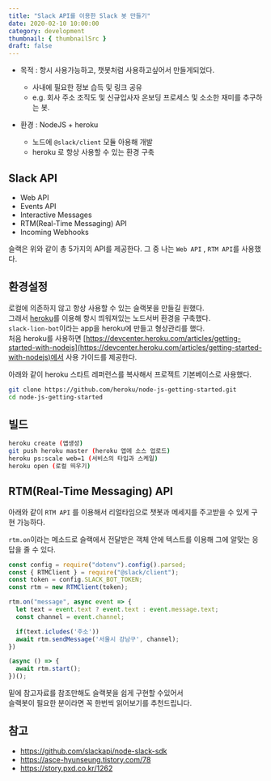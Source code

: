 ```yaml
---
title: "Slack API를 이용한 Slack 봇 만들기"
date: 2020-02-10 10:00:00
category: development
thumbnail: { thumbnailSrc }
draft: false
---
```


- 목적 : 항시 사용가능하고, 챗봇처럼 사용하고싶어서 만들게되었다.
  - 사내에 필요한 정보 습득 및 링크 공유
  - e.g. 회사 주소 조직도 및 신규입사자 온보딩 프로세스 및 소소한 재미를 추구하는 봇.

- 환경 : NodeJS + heroku
  - 노드에 `@slack/client` 모듈 아용해 개발
  - heroku 로 항상 사용할 수 있는 환경 구축

## Slack API
- Web API
- Events API
- Interactive Messages
- RTM(Real-Time Messaging) API
- Incoming Webhooks

슬랙은 위와 같이 총 5가지의 API를 제공한다.
그 중 나는 `Web API` , `RTM API`를 사용했다.

## 환경설정

로컬에 의존하지 않고 항상 사용할 수 있는 슬랙봇을 만들길 원했다.  
그래서 [heroku](https://heroku.com/)를 이용해 항시 띄워져있는 노드서버 환경을 구축했다.  
`slack-lion-bot`이라는 app을 heroku에 만들고 형상관리를 했다.  
처음 heroku를 사용하면 [https://devcenter.heroku.com/articles/getting-started-with-nodejs](https://devcenter.heroku.com/articles/getting-started-with-nodejs)에서 사용 가이드를 제공한다.

아래와 같이 heroku 스타트 레퍼런스를 복사해서 프로젝트 기본베이스로 사용했다.
```sh
git clone https://github.com/heroku/node-js-getting-started.git
cd node-js-getting-started
```

## 빌드

```sh
heroku create (앱생성)
git push heroku master (heroku 앱에 소스 업로드)
heroku ps:scale web=1 (서비스의 타입과 스케일)  
heroku open (로컬 띄우기)
```

## RTM(Real-Time Messaging) API
아래와 같이 `RTM API` 를 이용해서 리얼타임으로
챗봇과 메세지를 주고받을 수 있게 구현 가능하다.

`rtm.on`이라는 메소드로 슬랙에서 전달받은 객체 안에 텍스트를
이용해 그에 알맞는 응답을 줄 수 있다.

```js
const config = require("dotenv").config().parsed;
const { RTMClient } = require("@slack/client");
const token = config.SLACK_BOT_TOKEN;
const rtm = new RTMClient(token);

rtm.on("message", async event => {
  let text = event.text ? event.text : event.message.text;
  const channel = event.channel;

  if(text.icludes('주소'))
  await rtm.sendMessage('서울시 강남구', channel);
})

(async () => {
  await rtm.start();
})();
```

밑에 참고자료를 참조만해도 슬랙봇을 쉽게 구현할 수있어서  
슬랙봇이 필요한 분이라면 꼭 한번씩 읽어보기를 추천드립니다.

## 참고
- https://github.com/slackapi/node-slack-sdk
- https://asce-hyunseung.tistory.com/78
- https://story.pxd.co.kr/1262
